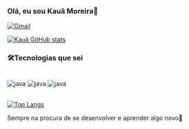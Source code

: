 
### Olá, eu sou Kauã Moreira👋

[![Gmail](https://img.shields.io/badge/Gmail-D14836?style=for-the-badge&logo=gmail&logoColor=white)](mailto:kauamoreira90@gmail.com)

[![Kauã GitHub stats](https://github-readme-stats.vercel.app/api?username=kauamgs)](https://github.com/kauamgs/github-readme-stats)

### 🛠️Tecnologias que sei

<div style="display: inline_block"><br/>
    <img align="center" alt="java" src="https://img.shields.io/badge/Java-ED8B00?style=for-the-badge&logo=java&logoColor=white" />
    <img align="center" alt="java" src="https://img.shields.io/badge/Python-3776AB?style=for-the-badge&logo=python&logoColor=white" />
    <img align="center" alt="java" src="https://img.shields.io/badge/Microsoft_SQL_Server-CC2927?style=for-the-badge&logo=microsoft-sql-server&logoColor=white" />
</div><br />

[![Top Langs](https://github-readme-stats.vercel.app/api/top-langs/?username=kauamgs)](https://github.com/KauaMGS/github-readme-stats)

Sempre na procura de se desenvolver e aprender algo novo🔎
